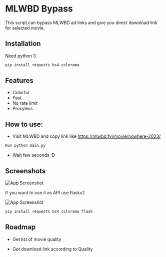 
# MLWBD Bypass

This script can bypass MLWBD ad links and give you direct download link for selected movie. 


## Installation

Need python 3

```bash
pip install requests bs4 colorama

```





## Features

- Colorful
- Fast
- No rate limit
- Proxyless

## How to use: 
- Visit MLWBD and copy link like https://mlwbd.fyi/movie/nowhere-2023/
```bash
Run python main.py

```
- Wait few seconds :D


## Screenshots

![App Screenshot](https://i.ibb.co/B6f46zt/Screenshot-2024-01-12-174433.png)

If you want to use it as API use flaskv2 


![App Screenshot](https://i.ibb.co/crVW9mQ/flask.png)
```bash
pip install requests bs4 colorama flask

```


## Roadmap

- Get list of movie quality

- Get download link according to Quality

